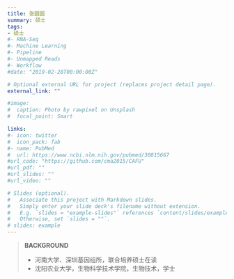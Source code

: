 ```yaml
---
title: 张圆圆
summary: 硕士
tags:
- 硕士
#- RNA-Seq
#- Machine Learning
#- Pipeline
#- Unmapped Reads
#- Workflow
#date: "2019-02-28T00:00:00Z"

# Optional external URL for project (replaces project detail page).
external_link: ""

#image:
#  caption: Photo by rawpixel on Unsplash
#  focal_point: Smart

links:
#- icon: twitter
#  icon_pack: fab
#- name: PubMed
#  url: https://www.ncbi.nlm.nih.gov/pubmed/30815667
#url_code: "https://github.com/cma2015/CAFU"
#url_pdf: ""
#url_slides: ""
#url_video: ""

# Slides (optional).
#   Associate this project with Markdown slides.
#   Simply enter your slide deck's filename without extension.
#   E.g. `slides = "example-slides"` references `content/slides/example-slides.md`.
#   Otherwise, set `slides = ""`.
# slides: example
---
```


>  
>
> **BACKGROUND**
>
> *  河南大学、深圳基因组所，联合培养硕士在读
> * 沈阳农业大学，生物科学技术学院，生物技术，学士
